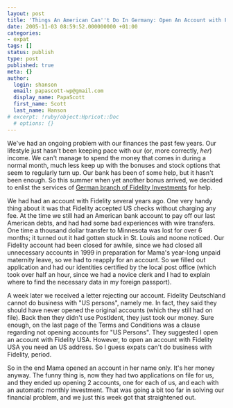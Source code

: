 ```yaml
---
layout: post
title: 'Things An American Can''t Do In Germany: Open An Account with Fidelity'
date: 2005-11-03 08:59:52.000000000 +01:00
categories:
- expat
tags: []
status: publish
type: post
published: true
meta: {}
author:
  login: shanson
  email: papascott-wp@gmail.com
  display_name: PapaScott
  first_name: Scott
  last_name: Hanson
# excerpt: !ruby/object:Hpricot::Doc
  # options: {}
---
```

<p>We've had an ongoing problem with our finances the past few years. Our lifestyle just hasn't been keeping pace with our (or, more correctly, <em>her</em>) income. We can't manage to spend the money that comes in during a normal month, much less keep up with the bonuses and stock options that seem to regularly turn up. Our bank has been of some help, but it hasn't been enough. So this summer when yet another bonus arrived, we decided to enlist the services of <a href="http://www.fidelity.de/">German branch of Fidelity Investments</a> for help.</p>
<p>We had had an account with Fidelity several years ago. One very handy thing about it was that Fidelity accepted US checks without charging any fee. At the time we still had an American bank account to pay off our last American debts, and had had some bad experiences with wire transfers. One time a thousand dollar transfer to Minnesota was lost for over 6 months; it turned out it had gotten stuck in St. Louis and noone noticed. Our Fidelity account had been closed for awhile, since we had closed all unnecessary accounts in 1999 in preparation for Mama's year-long unpaid maternity leave, so we had to reapply for an account. So we filled out application and had our identities certified by the local post office (which took over half an hour, since we had a novice clerk and I had to explain where to find the necessary data in my foreign passport). </p>
<p>A week later we received a letter rejecting our account. Fidelity Deutschland cannot do business with "US persons", namely me. In fact, they said they should have never opened the original accounts (which they still had on file). Back then they didn't use PostIdent, they just took our money. Sure enough, on the last page of the Terms and Conditions was a clause regarding not opening accounts for "US Persons". They suggested I open an account with Fidelity USA. However, to open an account with Fidelity USA you need an US address. So I guess expats can't do business with Fidelity, period.</p>
<p>So in the end Mama opened an account in her name only. It's her money anyway. The funny thing is, now they had two applications on file for us, and they ended up opening 2 accounts, one for each of us, and each with an automatic monthly investment. That was going a bit too far in solving our financial problem, and we just this week got that straightened out.</p>
